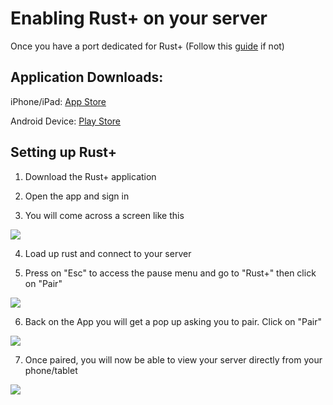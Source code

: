 # Enabling Rust+ on your server

Once you have a port dedicated for Rust+ (Follow this [guide](https://nodebyte.host/kb/rust/article/add-additional-ports) if not)

## Application Downloads:

iPhone/iPad: [App Store](https://apps.apple.com/gb/app/rust/id1487691681)

Android  Device: [Play Store](https://play.google.com/store/apps/details?id=com.facepunch.rust.companion&hl=en)

## Setting up Rust+

1. Download the Rust+ application

2. Open the app and sign in

3. You will come across a screen like this

![](https://nodebyte.host/kb/Rust/RustHome.jpg)

4. Load up rust and connect to your server

5. Press on "Esc" to access the pause menu and go to "Rust+" then click on "Pair"

![](https://nodebyte.host/kb/Rust/rust+_Server.png)

6. Back on the App you will get a pop up asking you to pair. Click on "Pair"

![](https://nodebyte.host/kb/Rust/PairingMobile.jpg)

7. Once paired, you will now be able to view your server directly from your phone/tablet

![](https://nodebyte.host/kb/Rust/RustHomeConnected.png)